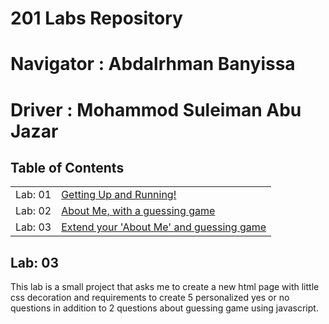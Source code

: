 # 201 Labs Repository

# Navigator : Abdalrhman Banyissa

# Driver : Mohammod Suleiman Abu Jazar

## Table of Contents

|   |   |
| - | - |
| Lab: 01  | [Getting Up and Running!](Lab01b/index.html)  |
| Lab: 02  | [About Me, with a guessing game](Lab02/index.html)  |
| Lab: 03  | [Extend your 'About Me' and guessing game](Lab03/index.html)  |

## Lab: 03

This lab is a small project that asks me to create a new html page with little css decoration and requirements to create 5 personalized yes or no questions in addition to 2 questions about guessing game using javascript.